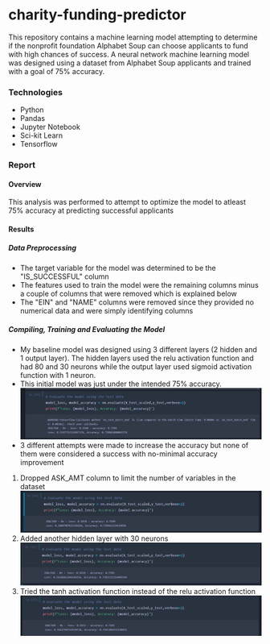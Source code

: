 # charity-funding-predictor

This repository contains a machine learning model attempting to determine if the nonprofit foundation Alphabet Soup can choose applicants to fund with high chances of success. A neural network machine learning model was designed using a dataset from Alphabet Soup applicants and trained with a goal of 75% accuracy.

### Technologies

- Python
- Pandas
- Jupyter Notebook
- Sci-kit Learn
- Tensorflow

### Report

#### Overview

This analysis was performed to attempt to optimize the model to atleast 75% accuracy at predicting successful applicants

#### Results

##### Data Preprocessing

- The target variable for the model was determined to be the "IS_SUCCESSFUL" column
- The features used to train the model were the remaining columns minus a couple of columns that were removed which is explained below
- The "EIN" and "NAME" columns were removed since they provided no numerical data and were simply identifying columns

##### Compiling, Training and Evaluating the Model

- My baseline model was designed using 3 different layers (2 hidden and 1 output layer). The hidden layers used the relu activation function and had 80 and 30 neurons while the output layer used sigmoid activation function with 1 neuron.
- This initial model was just under the intended 75% accuracy.
  ![baselineModel](/Images/Original_setup.png)
- 3 different attempts were made to increase the accuracy but none of them were considered a success with no-minimal accuracy improvement

1. Dropped ASK_AMT column to limit the number of variables in the dataset
   ![attempt1](/Images/Optimization_attempt1.png)
2. Added another hidden layer with 30 neurons
   ![attempt2](/Images/Optimization_attempt2.png)
3. Tried the tanh activation function instead of the relu activation function
   ![attempt3](/Images/Optimization_attempt3.png)

